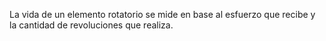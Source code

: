 
La vida de un elemento rotatorio se mide en base al esfuerzo que recibe y la cantidad de revoluciones que realiza.



